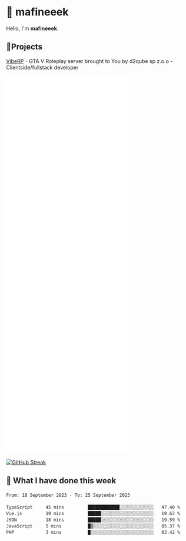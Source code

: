 # 👋 mafineeek
Hello, I'm **mafineeek**.

## 📝Projects

[VibeRP](https://v-rp.pl) - GTA V Roleplay server brought to You by d2qube sp z.o.o - Clientside/fullstack developer


![](./github-metrics.svg)

[![GitHub Streak](https://streak-stats.demolab.com/?user=mafineeek)](https://git.io/streak-stats)

## 📰 What I have done this week
<!--START_SECTION:waka-->

```txt
From: 18 September 2023 - To: 25 September 2023

TypeScript     45 mins         ████████████░░░░░░░░░░░░░   47.40 %
Vue.js         19 mins         █████░░░░░░░░░░░░░░░░░░░░   19.63 %
JSON           18 mins         █████░░░░░░░░░░░░░░░░░░░░   19.59 %
JavaScript     5 mins          █▒░░░░░░░░░░░░░░░░░░░░░░░   05.37 %
PHP            3 mins          █░░░░░░░░░░░░░░░░░░░░░░░░   03.42 %
```

<!--END_SECTION:waka-->
